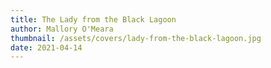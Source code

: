 ```yaml
---
title: The Lady from the Black Lagoon
author: Mallory O'Meara
thumbnail: /assets/covers/lady-from-the-black-lagoon.jpg
date: 2021-04-14
---
```

